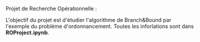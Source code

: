 Projet de Recherche Opérationnelle :

L'objectif du projet est d'étudier l'algorithme de Branch&Bound par l'exemple du problème d'ordonnancement. Toutes les inforlations sont dans **ROProject.ipynb**.








